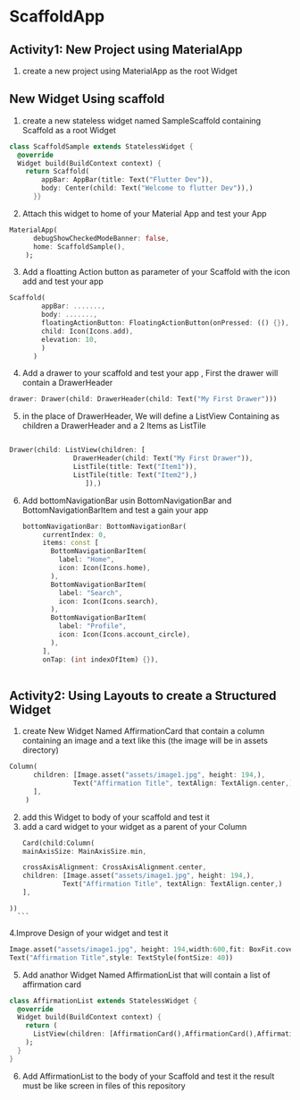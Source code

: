 # ScaffoldApp
## Activity1: New Project using MaterialApp
1. create a new project using MaterialApp as the root Widget
## New Widget Using scaffold 
1. create a new stateless widget named SampleScaffold containing Scaffold as a root Widget
   
```dart
class ScaffoldSample extends StatelessWidget {
  @override
  Widget build(BuildContext context) {
    return Scaffold(
        appBar: AppBar(title: Text("Flutter Dev")),
        body: Center(child: Text("Welcome to flutter Dev")),)
      }}
```
2. Attach this widget to home of your Material App and test your App
```dart
MaterialApp(
      debugShowCheckedModeBanner: false,
      home: ScaffoldSample(),
    );
```
3. Add a floatting Action button as parameter of your Scaffold with the icon add and test your app 
```dart
Scaffold(
        appBar: .......,
        body: .......,
        floatingActionButton: FloatingActionButton(onPressed: (() {}),
        child: Icon(Icons.add),
        elevation: 10,                
        )
      )
```
4. Add a drawer to your scaffold and test your app , First the drawer will contain a DrawerHeader
```dart
drawer: Drawer(child: DrawerHeader(child: Text("My First Drawer")))
```
5. in the place of DrawerHeader, We will define a ListView Containing as children a DrawerHeader and a 2 Items as ListTile
```dart

Drawer(child: ListView(children: [
                DrawerHeader(child: Text("My First Drawer")),
                ListTile(title: Text("Item1")),
                ListTile(title: Text("Item2"),) 
                   ]),)
```
6. Add bottomNavigationBar usin BottomNavigationBar and BottomNavigationBarItem and test a gain your app

   ```dart
   bottomNavigationBar: BottomNavigationBar(
        currentIndex: 0,
        items: const [
          BottomNavigationBarItem(
            label: "Home",
            icon: Icon(Icons.home),
          ),
          BottomNavigationBarItem(
            label: "Search",
            icon: Icon(Icons.search),
          ),
          BottomNavigationBarItem(
            label: "Profile",
            icon: Icon(Icons.account_circle),
          ),
        ],
        onTap: (int indexOfItem) {}),
       
   ```

## Activity2: Using Layouts to create a Structured Widget
1. create New Widget Named AffirmationCard that contain a column containing an image and a text like this (the image will be in assets directory)
```dart
Column(
      children: [Image.asset("assets/image1.jpg", height: 194,),
                Text("Affirmation Title", textAlign: TextAlign.center,)
      ],
    )
```
   2. add this Widget to body of your scaffold and test it
   3. add a card widget to your widget as a parent of your Column
      ```dart
      Card(child:Column(
      mainAxisSize: MainAxisSize.min,
      
      crossAxisAlignment: CrossAxisAlignment.center,
      children: [Image.asset("assets/image1.jpg", height: 194,),
                Text("Affirmation Title", textAlign: TextAlign.center,)
      ],
    ))
      ```
   4.Improve Design of your widget and test it

 ```dart
Image.asset("assets/image1.jpg", height: 194,width:600,fit: BoxFit.cover,),
 Text("Affirmation Title",style: TextStyle(fontSize: 40))
```
   5. Add anathor  Widget Named AffirmationList that will contain a list of affirmation card 
   
```dart
class AffirmationList extends StatelessWidget {
  @override
  Widget build(BuildContext context) {
    return (
      ListView(children: [AffirmationCard(),AffirmationCard(),AffirmationCard()],)
    );
  }
}
```
6. Add AffirmationList to the body of your  Scaffold and test it the result must be like screen in files of this repository
